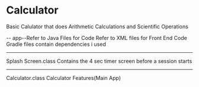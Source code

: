 # Calculator
Basic Calulator that does Arithmetic  Calculations and Scientific Operations

--
app--Refer to Java Files for Code
Refer to XML files for Front End Code
Gradle files contain dependencies i used

---
Splash Screen.class
Contains the 4 sec timer screen before a session starts

---
Calculator.class
Calculator Features(Main App)

